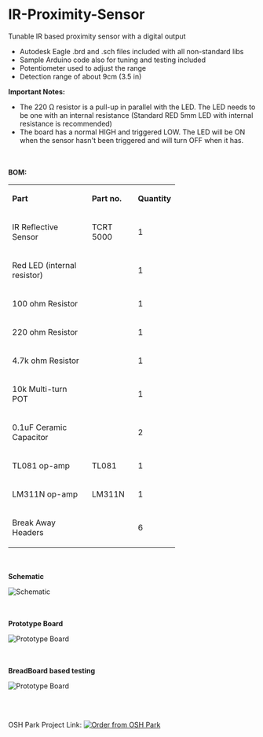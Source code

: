 # IR-Proximity-Sensor
Tunable IR based proximity sensor with a digital output

<ul>
<li>Autodesk Eagle .brd and .sch files included with all non-standard libs</li>
<li>Sample Arduino code also for tuning and testing included</li>
<li>Potentiometer used to adjust the range</li>
<li>Detection range of about 9cm (3.5 in)</li>
</ul>
<p><strong>Important Notes:</strong></p>
<ul class="remarkup-list">
<li class="remarkup-list-item">The 220 &Omega; resistor is a pull-up in parallel with the LED. The LED needs to be one with an internal resistance (Standard RED 5mm LED with internal resistance is recommended)</li>
<li class="remarkup-list-item">The board has a normal HIGH and triggered LOW. The LED will be ON when the sensor hasn't been triggered and will turn OFF when it has.</li>
</ul>
<br>
<br>
<b> BOM: </b>
<table style="width: 340px;">
<tbody>
<tr>
<td style="width: 224px;">
<p><strong>Part</strong></p>
</td>
<td style="width: 90px;">
<p><strong>Part no.</strong></p>
</td>
<td style="width: 25px;">
<p><strong>Quantity</strong></p>
</td>
</tr>
<tr>
<td style="width: 224px;">
<p>IR Reflective Sensor</p>
</td>
<td style="width: 90px;">
<p>TCRT 5000</p>
</td>
<td style="width: 25px;">
<p>1</p>
</td>
</tr>
<tr>
<td style="width: 224px;">
<p>Red LED (internal resistor)</p>
</td>
<td style="width: 90px;">&nbsp;</td>
<td style="width: 25px;">
<p>1</p>
</td>
</tr>
<tr>
<td style="width: 224px;">
<p>100 ohm Resistor</p>
</td>
<td style="width: 90px;">&nbsp;</td>
<td style="width: 25px;">
<p>1</p>
</td>
</tr>
<tr>
<td style="width: 224px;">
<p>220 ohm Resistor</p>
</td>
<td style="width: 90px;">&nbsp;</td>
<td style="width: 25px;">
<p>1</p>
</td>
</tr>
<tr>
<td style="width: 224px;">
<p>4.7k ohm Resistor</p>
</td>
<td style="width: 90px;">&nbsp;</td>
<td style="width: 25px;">
<p>1</p>
</td>
</tr>
<tr>
<td style="width: 224px;">
<p>10k Multi-turn POT</p>
</td>
<td style="width: 90px;">&nbsp;</td>
<td style="width: 25px;">
<p>1</p>
</td>
</tr>
<tr>
<td style="width: 224px;">
<p>0.1uF Ceramic Capacitor</p>
</td>
<td style="width: 90px;">&nbsp;</td>
<td style="width: 25px;">
<p>2</p>
</td>
</tr>
<tr>
<td style="width: 224px;">
<p>TL081 op-amp</p>
</td>
<td style="width: 90px;">
<p>TL081</p>
</td>
<td style="width: 25px;">
<p>1</p>
</td>
</tr>
<tr>
<td style="width: 224px;">
<p>LM311N op-amp</p>
</td>
<td style="width: 90px;">
<p>LM311N</p>
</td>
<td style="width: 25px;">
<p>1</p>
</td>
</tr>
<tr>
<td style="width: 224px;">
<p>Break Away Headers</p>
</td>
<td style="width: 90px;">&nbsp;</td>
<td style="width: 25px;">
<p>6</p>
</td>
</tr>
</tbody>
</table>
<br>
<br>
<b> Schematic </b>
<p><img src="https://lh3.googleusercontent.com/Zwb_SkjRGWa19hBm1e4YVG9eZ23glGA6NjS-Ou1clzG_oZjOFmPfgkMU8Cp334mmLKKAjStN9HKiv2pWfvJR2-hTuLmWyR8rWoQOM7ayoLPobvB7CmQ-dfeZYlmZo9L1Wi9_KP8W2_uJr8D0wNGXsQQSpvhhvg8mz8kDS5CAi4ykdRVQheV74HC4zo0v5zkerF4vZkbousf5RiH_KLvuS8Llrjs1dhtjkYM-MijDMBwaktunjV010px6oPd78s-cyNc4TQBTKt9N7yJLx2kM9ZHCTrbilLN_2Hra7wP7xL3pwj1ZeHxO5uo4zHPfYah_iJ3MJCyRHsIzbPK4ZB9vVi52PL1uQwYg5UyD7BXRonCWu0UCDisdlhRqaIUkuDGP3NU6K4zZXXNWVuxuSWk6KN1QmPfbB7H_pQ6c6z2nli-gSeCfMHAZPdB5eizKbrXndTJUzZG39JknZ1oxK8gkzMEgsBV8jNmg_fiKLtT1w2CQ6GuRNpTRqC7p0bxaDu1cHEFVb5VeQJyPk7cohww0hd_GRQ7aNg3djUZwAVCC1HDRR9v4lE6sAoWaw8-9kwiJ0NFAgWW4Cx5o6IzdE_UPnTP-PvRc4I_q4wulW1vOqoA6WQu6DR8ch-eUSng8WL1XrTcQPgox8_Rj7cVs4KgAeXGLxpkLgvk=w1490-h647-no" alt="Schematic" /></p>
<br>
<br>
<b> Prototype Board </b>
<p><img src="https://lh3.googleusercontent.com/ZWuQM-ZnXQBVpndc9gSWXAkT_E2P4J-mSgAH8Gjh0sjfXBKrTjkQMZr0qhzlW9H6b-V9u1QtWIu-sbjv6lUHd-rlyakOhSbwMYUZq5_3i_0pWispXmWDmjGLVCcSAnOONumfEpwsuR7yIxkyUTWKbXY8VwLgNi5gbDu9ImhRsy1JZWH3uwdNp_Od2dPWwtMUTE3YwHQugKYVBOEmfr2ROHFjhQ_1SZeFRXhiIE13qLf1P4ihyrDfI6TzEq90lsXUcdgVtd01v3VhkH7D_k-PUvJPLfzQ8lYrhsXWrr5u9_RerVY2d3G8k4ipk68nwqlfrxoBtSY8-evvUdsFAjFaBSu6a3yqLB5Ca4s1c3bRrIrI8redNZgbVSM_rn4dLYeCSEL2qhqvafQ0Axe41PzXrYWniqN_s1w7LrUU2UhItRMSGYyZsRTlSj7crAOuiEBsqoH77Sc8mDzvLsrqkToeBlLr0AFTAhJaieFB9OgN-9BjyXCq7Ce-D9nAmNS5WEXziwk0x8h-c4JZ2zo4NBC0FPDGHaHlUofZlIzITJXA9ASU6kE1SJM3cvMKHvTeOJbBkEVXEB2gqWHqa1rLw_ny7AmlxgZV7usudVj2X-rDoxR8rWpLdFdnT5hLOBq_mavGoAzcv6ntQfv_IYcws0m_Ho97Uir2Ju8=s975-no" alt="Prototype Board"/></p>
<br>
<br>
<b> BreadBoard based testing </b>
<p><img src="https://lh3.googleusercontent.com/q7XzcLLpgO9VKfrgnrV-51i594hPHZzslUMr52DuKcA7_Y91JTnf0lhIzwbtPj_MCJksNhcD31fCqnxAtiLO2rMiLLa3-20N6468gOgt0NqlX0JP5XPUrVsZ2ZIIQTOUQKX_eeerBMSJopPmYcCXzGU8GLHRssD-_EExUj6k-UHp_QTuMf8gORVLWD6EduYkMunKOv9Lv_fOjKWlX4sZaPhhGQ1GOwBGmx2frq-oR9PEv90m4ePYPkb6BHDYCEmjsCK6K4atE6Tws2MIYxCnYBpkeKryllIcBfKef-eECtuBau_fZWuI-gGaVP4lmZvjpfx_aDJFctpef1YzJtl1_6TYe-zMyYb-FFxuvrF8bQUUADCC8rG5lAcrVFH7c2dL_P9W2AllaTcQQe66IuLC4bGrjgKtToDqpMX9__CmD0unQARDBPPOvo8vjtjM7Xu43rZoO8aaFNgyvHXG7fTrllQYCrFrNr0smM0bXdwIzPFOM840bvdhdjJS2pxgSgjKcXYmN8wwpjcQHsb4df7FB_xrNviP2YQbhqZ4NnKIH6etVeOXb1nDyf_lXAYVnqov-qlyGloouW_FguI0l9lcHaCgLO3fhA86bqJm7mSbLDDwMeouGl9llm3AqS5aSbS-KA-YPjyDCxShtFkCrHw-MOPBITKYmm0=w1300-h975-no" alt="Prototype Board"/></p>
<br>
<br>

OSH Park Project Link: <a href="https://oshpark.com/shared_projects/60oX7NRb"><img src="https://oshpark.com/assets/badge-5b7ec47045b78aef6eb9d83b3bac6b1920de805e9a0c227658eac6e19a045b9c.png" alt="Order from OSH Park"></img></a>
